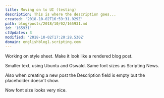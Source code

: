 ```yaml
---
title: Moving on to UI (testing)
description: This is where the description goes...
created: '2018-10-02T16:59:31.029Z'
path: blog/posts/2018/10/02/165931.md
id: '165931'
ctUpdates: 3
modified: '2018-10-02T17:20:28.530Z'
domain: englishblog1.scripting.com
---
```

Working on style sheet. Make it look like a rendered blog post.

Smaller text, using Ubuntu and Oswald. Same font sizes as Scripting News.

Also when creating a new post the Description field is empty but the placeholder doesn't show.

Now font size looks very nice.